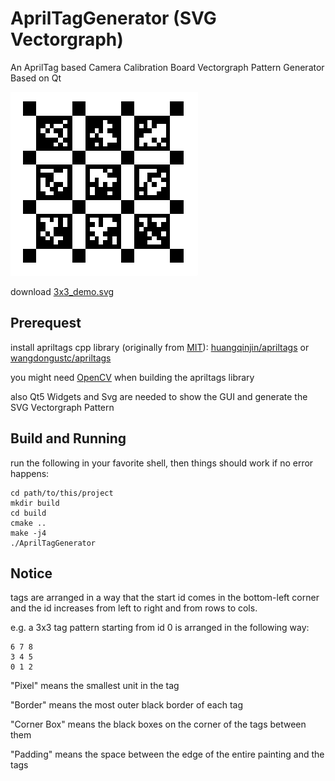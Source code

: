 # AprilTagGenerator (SVG Vectorgraph) 

An AprilTag based Camera Calibration Board Vectorgraph Pattern Generator Based on Qt 

![3x3_demo](./3x3_demo.png)

download [3x3_demo.svg](./3x3_demo.svg)

## Prerequest

install apriltags cpp library (originally from [MIT](http://people.csail.mit.edu/kaess/apriltags/)): [huangqinjin/apriltags](https://github.com/huangqinjin/apriltags) or [wangdongustc/apriltags](https://github.com/wangdongustc/apriltags)

you might need [OpenCV](https://github.com/opencv/opencv/) when building the apriltags library

also Qt5 Widgets and Svg are needed to show the GUI and generate the SVG Vectorgraph Pattern

## Build and Running

run the following in your favorite shell, then things should work if no error happens: 
```
cd path/to/this/project
mkdir build
cd build 
cmake ..
make -j4
./AprilTagGenerator
```

## Notice
tags are arranged in a way that the start id comes in the bottom-left corner and the id increases from left to right and from rows to cols.

e.g. a 3x3 tag pattern starting from id 0 is arranged in the following way:
```
6 7 8
3 4 5
0 1 2
```

"Pixel"  means the smallest unit in the tag

"Border" means the most outer black border of each tag

"Corner Box" means the black boxes on the corner of the tags between them

"Padding" means the space between the edge of the entire painting and the tags

